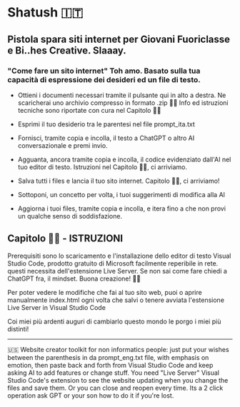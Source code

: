 # Shatush 🇮🇹
## Pistola spara siti internet per Giovani Fuoriclasse e Bi..hes Creative. Slaaay.  
### "Come fare un sito internet" Toh amo. Basato sulla tua capacità di espressione dei desideri ed un file di testo.

- Ottieni i documenti necessari tramite il pulsante qui in alto a destra. Ne scaricherai uno archivio compresso in formato .zip 🔨✨ Info ed istruzioni tecniche sono riportate con cura nel Capitolo 🔨✨

- Esprimi il tuo desiderio tra le parentesi nel file prompt_ita.txt 

- Fornisci, tramite copia e incolla, il testo a ChatGPT o altro AI conversazionale e premi invio.

- Agguanta, ancora tramite copia e incolla, il codice evidenziato dall'AI nel tuo editor di testo. Istruzioni nel Capitolo 🔨✨, ci arriviamo.

- Salva tutti i files e lancia il tuo sito internet. Capitolo 🔨✨, ci arriviamo!

- Sottoponi, un concetto per volta, i tuoi suggerimenti di modifica alla AI

- Aggiorna i tuoi files, tramite copia e incolla, e itera fino a che non provi un qualche senso di soddisfazione.



## Capitolo 🔨✨ - ISTRUZIONI

Prerequisiti sono lo scaricamento e l'installazione dello editor di testo Visual Studio Code, prodotto gratuito di Microsoft facilmente reperibile in rete. questi necessita dell'estensione Live Server.
Se non sai come fare chiedi a ChatGPT fra, il mindset. Buona creazione! 🔨✨

Per poter vedere le modifiche che fai al tuo sito web, puoi o aprire manualmente index.html ogni volta che salvi o tenere avviata l'estensione Live Server in Visual Studio Code

Coi miei più ardenti
auguri di cambiarlo
questo mondo le porgo 
i miei più distinti!

_____
🇺🇸
Website creator toolkit for non informatics people: just put your wishes between the parenthesis in da prompt_eng.txt file, with emphasis on emotion,
then paste back and forth from Visual Studio Code and keep asking AI to add features or change stuff.
You need "Live Server" Visual Studio Code's extension to see the website updating when you change the files and save them. Or you can close and reopen every time. Its a 2 click operation ask GPT or your son how to do it if you're lost.
